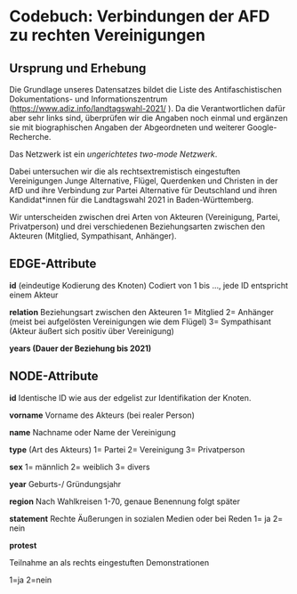 # Codebuch: Verbindungen der AFD zu rechten Vereinigungen #

## Ursprung und Erhebung

Die Grundlage unseres Datensatzes bildet die Liste des Antifaschistischen Dokumentations- und Informationszentrum (https://www.adiz.info/landtagswahl-2021/ ). Da die Verantwortlichen dafür aber sehr links sind, überprüfen wir die Angaben noch einmal und ergänzen sie mit biographischen Angaben der Abgeordneten und weiterer Google-Recherche. 

Das Netzwerk ist ein *ungerichtetes two-mode Netzwerk*.

Dabei untersuchen wir die als rechtsextremistisch eingestuften Vereinigungen Junge Alternative, Flügel, Querdenken und Christen in der AfD und ihre Verbindung zur Partei Alternative für Deutschland und ihren Kandidat*innen für die Landtagswahl 2021 in Baden-Württemberg.

Wir unterscheiden zwischen drei Arten von Akteuren (Vereinigung, Partei, Privatperson) und drei verschiedenen Beziehungsarten zwischen den Akteuren (Mitglied, Sympathisant, Anhänger).


## EDGE-Attribute ##

**id**
(eindeutige Kodierung des Knoten)
Codiert von 1 bis …, jede ID entspricht einem Akteur 

**relation**
Beziehungsart zwischen den Akteuren
1= Mitglied 
2= Anhänger (meist bei aufgelösten Vereinigungen wie dem Flügel)
3= Sympathisant (Akteur äußert sich positiv über Vereinigung)

**years (Dauer der Beziehung bis 2021)**

## NODE-Attribute ##

**id**
Identische ID wie aus der edgelist zur Identifikation der Knoten. 

**vorname**
Vorname des Akteurs (bei realer Person)

**name**
Nachname oder Name der Vereinigung

**type** (Art des Akteurs)
1= Partei
2= Vereinigung
3= Privatperson

**sex**
1= männlich
2= weiblich
3= divers

**year**
Geburts-/ Gründungsjahr

**region**
Nach Wahlkreisen 1-70, genaue Benennung folgt später

**statement** 
Rechte Äußerungen in sozialen Medien oder bei Reden
1= ja
2= nein

**protest** 

Teilnahme an als rechts eingestuften Demonstrationen

1=ja
2=nein
